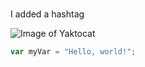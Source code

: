 # 

I added a hashtag

![Image of Yaktocat](https://octodex.github.com/images/yaktocat.png)

``` javascript
var myVar = "Hello, world!";
```
